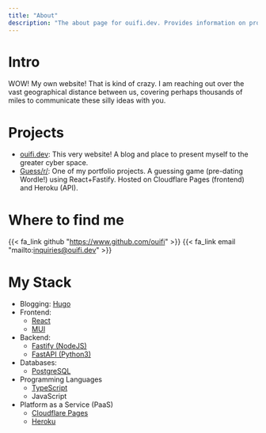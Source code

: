```yaml
---
title: "About"
description: "The about page for ouifi.dev. Provides information on projects, contact information, and preferred technologies."
---
```


# Intro

WOW! My own website! That is kind of crazy. I am reaching out over the vast geographical distance between us, covering perhaps thousands of miles to communicate these silly ideas with you. 

# Projects

- [ouifi.dev](https://ouifi.dev): This very website! A blog and place to present myself to the greater cyber space.
- [Guess/r/](https://guessr.io): One of my portfolio projects. A guessing game (pre-dating Wordle!) using React+Fastify. Hosted on Cloudflare Pages (frontend) and Heroku (API).

# Where to find me

{{< fa_link github "https://www.github.com/ouifi" >}} 
{{< fa_link email "mailto:inquiries@ouifi.dev" >}}

# My Stack

- Blogging: [Hugo](https://gohugo.io)
- Frontend:
    - [React](https://reactjs.org/)
    - [MUI](https://mui.com/)
- Backend: 
    - [Fastify (NodeJS)](https://www.fastify.io/)
    - [FastAPI (Python3)](https://fastapi.tiangolo.com/)
- Databases:
    - [PostgreSQL](https://www.postgresql.org/)
- Programming Languages
    - [TypeScript](https://www.typescriptlang.org/)
    - JavaScript
- Platform as a Service (PaaS)
    - [Cloudflare Pages](https://pages.cloudflare.com/)
    - [Heroku](https://www.heroku.com/)